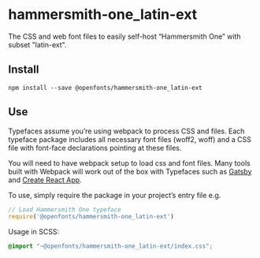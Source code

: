 
# hammersmith-one_latin-ext

The CSS and web font files to easily self-host “Hammersmith One” with subset "latin-ext".

## Install

`npm install --save @openfonts/hammersmith-one_latin-ext`

## Use

Typefaces assume you’re using webpack to process CSS and files. Each typeface
package includes all necessary font files (woff2, woff) and a CSS file with
font-face declarations pointing at these files.

You will need to have webpack setup to load css and font files. Many tools built
with Webpack will work out of the box with Typefaces such as [Gatsby](https://github.com/gatsbyjs/gatsby)
and [Create React App](https://github.com/facebookincubator/create-react-app).

To use, simply require the package in your project’s entry file e.g.

```javascript
// Load Hammersmith One typeface
require('@openfonts/hammersmith-one_latin-ext')
```

Usage in SCSS:
```scss
@import "~@openfonts/hammersmith-one_latin-ext/index.css";
```
